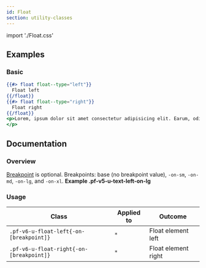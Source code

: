 ```yaml
---
id: Float
section: utility-classes
---
```


import './Float.css'

## Examples
### Basic
```hbs
{{#> float float--type="left"}}
  Float left
{{/float}}
{{#> float float--type="right"}}
  Float right
{{/float}}
<p>Lorem, ipsum dolor sit amet consectetur adipisicing elit. Earum, odit fugit eaque ad assumenda fuga alias aut ipsum repudiandae enim pariatur ullam distinctio omnis dolorem at voluptatum saepe, beatae officiis?
</p>
```

## Documentation
### Overview
[Breakpoint](/developer-resources/global-css-variables#breakpoint-variables-and-class-suffixes) is optional. Breakpoints: base (no breakpoint value), `-on-sm`, `-on-md`, `-on-lg`, and `-on-xl`. **Example .pf-v5-u-text-left-on-lg**

### Usage
| Class | Applied to | Outcome |
| -- | -- | -- |
| `.pf-v6-u-float-left{-on-[breakpoint]}` | `*` |  Float element left |
| `.pf-v6-u-float-right{-on-[breakpoint]}` | `*` |  Float element right |

